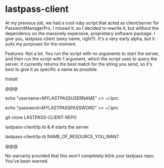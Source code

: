 lastpass-client
===============

At my previous job, we had a cool ruby script that acted as client/server for PasswordManagerPro. I missed it, so I decided to rewrite it, but without the dependency on the massively expensive, proprietary software package. I give you, lastpass-client (sexy name, right?). It's a very early alpha, but it suits my purposes for the moment.

Features: Not a lot. You run the script with no arguments to start the server, and then run the script with 1 argument, which the script uses to query the server. It currently returns the best match for the string you send, so it's best to give it as specific a name as possible.

Install:

@@@

echo "username=MYLASTPASSUSERNAME" >> ~/.lprc

echo "password=MYLASTPASSPASSWORD" >> ~/.lprc

git clone LASTPASS-CLIENT-REPO

lastpass-client/lp.rb & # starts the server

lastpass-client/lp.rb NAME_OF_RESOURCE_YOU_WANT

@@@

No warranty provided that this won't completely b0rk your lastpass repo. You've been warned.
